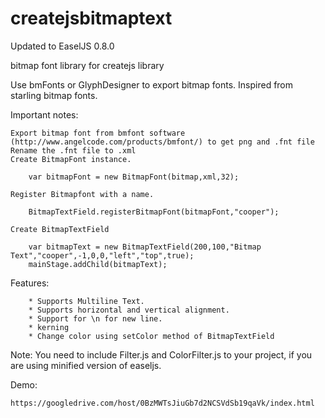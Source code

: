 createjsbitmaptext
==================

Updated to EaselJS 0.8.0

bitmap font library for createjs library

Use bmFonts or GlyphDesigner to export bitmap fonts.
Inspired from starling bitmap fonts.

Important notes:
	
	Export bitmap font from bmfont software (http://www.angelcode.com/products/bmfont/) to get png and .fnt file
	Rename the .fnt file to .xml
	Create BitmapFont instance.
		
		var bitmapFont = new BitmapFont(bitmap,xml,32);
	
	Register Bitmapfont with a name.
	
		BitmapTextField.registerBitmapFont(bitmapFont,"cooper");
		
	Create BitmapTextField
	
		var bitmapText = new BitmapTextField(200,100,"Bitmap Text","cooper",-1,0,0,"left","top",true);
		mainStage.addChild(bitmapText);
		
Features:

		* Supports Multiline Text.
		* Supports horizontal and vertical alignment.
		* Support for \n for new line.
		* kerning
		* Change color using setColor method of BitmapTextField
		
Note: You need to include Filter.js and ColorFilter.js to your project, if you are using minified version of easeljs.
		
Demo:

	https://googledrive.com/host/0BzMWTsJiuGb7d2NCSVdSb19qaVk/index.html

		
